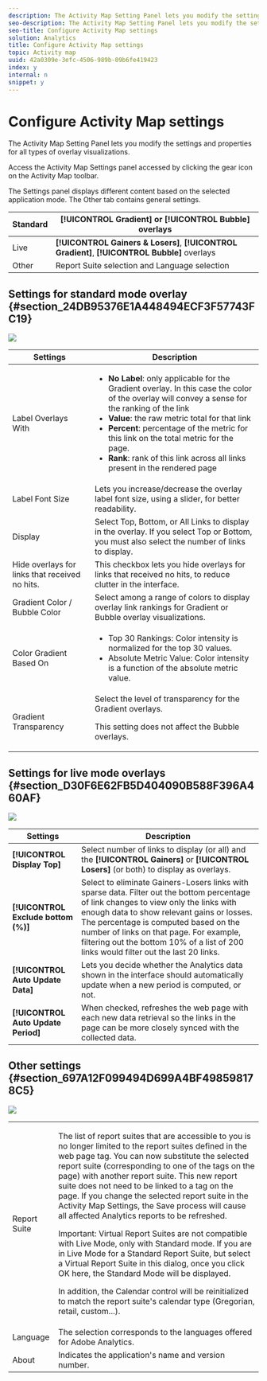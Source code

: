 ```yaml
---
description: The Activity Map Setting Panel lets you modify the settings and properties for all types of overlay visualizations.
seo-description: The Activity Map Setting Panel lets you modify the settings and properties for all types of overlay visualizations.
seo-title: Configure Activity Map settings
solution: Analytics
title: Configure Activity Map settings
topic: Activity map
uuid: 42a0309e-3efc-4506-989b-09b6fe419423
index: y
internal: n
snippet: y
---
```


# Configure Activity Map settings

The Activity Map Setting Panel lets you modify the settings and properties for all types of overlay visualizations.

Access the Activity Map Settings panel accessed by clicking the gear icon on the Activity Map toolbar.

The Settings panel displays different content based on the selected application mode. The Other tab contains general settings. 

|  Standard  | **[!UICONTROL Gradient]** or **[!UICONTROL Bubble]** overlays  |
|---|---|
|  Live  | **[!UICONTROL Gainers & Losers]**, **[!UICONTROL Gradient]**, **[!UICONTROL Bubble]** overlays  |
|  Other  | Report Suite selection and Language selection  |

## Settings for standard mode overlay {#section_24DB95376E1A448494ECF3F57743FC19}

![](assets/settings_standard.png)

<table id="table_0244107DE6D142F2A1DA4882E0ED9826"> 
 <thead> 
  <tr> 
   <th colname="col2" class="entry"> Settings </th> 
   <th colname="col3" class="entry"> Description </th> 
  </tr> 
 </thead>
 <tbody> 
  <tr> 
   <td colname="col2"> <span class="uicontrol"> Label Overlays With</span> </td> 
   <td colname="col3"> 
    <ul id="ul_13AD02789F2D4904A35215A8FA230F3E"> 
     <li id="li_8DB71636D2074C69B0D94D3FB0CAFE28"> <b>No Label</b>: only applicable for the Gradient overlay. In this case the color of the overlay will convey a sense for the ranking of the link </li> 
     <li id="li_39C98D7EA9514C1D8731B9D21C0E73A6"> <b>Value</b>: the raw metric total for that link </li> 
     <li id="li_A5F583E45BCD4F2399398F9DCC7FE382"> <b>Percent</b>: percentage of the metric for this link on the total metric for the page. </li> 
     <li id="li_E4BF7D3B863E4B6C8E737CF29ADA9D67"> <b>Rank</b>: rank of this link across all links present in the rendered page </li> 
    </ul> </td> 
  </tr> 
  <tr> 
   <td colname="col2"> <span class="uicontrol"> Label Font Size</span> </td> 
   <td colname="col3"> Lets you increase/decrease the overlay label font size, using a slider, for better readability. </td> 
  </tr> 
  <tr> 
   <td colname="col2"> <span class="uicontrol"> Display</span> </td> 
   <td colname="col3">Select <span class="uicontrol"> Top</span>, <span class="uicontrol"> Bottom</span>, or <span class="uicontrol"> All Links</span> to display in the overlay. If you select Top or Bottom, you must also select the number of links to display. </td> 
  </tr> 
  <tr> 
   <td colname="col2"> <span class="uicontrol"> Hide overlays for links that received no hits.</span> </td> 
   <td colname="col3"> This checkbox lets you hide overlays for links that received no hits, to reduce clutter in the interface. </td> 
  </tr> 
  <tr> 
   <td colname="col2"> <span class="uicontrol"> Gradient Color / Bubble Color</span> </td> 
   <td colname="col3">Select among a range of colors to display overlay link rankings for <span class="uicontrol"> Gradient</span> or <span class="uicontrol"> Bubble</span> overlay visualizations. </td> 
  </tr> 
  <tr> 
   <td colname="col2"> <span class="uicontrol"> Color Gradient Based On</span> </td> 
   <td colname="col3"> 
    <ul id="ul_1B5C2A44A9EB465D8B8E9AD91AF79D69"> 
     <li id="li_C983CB68B90B492BB0774254292B5961"> <span class="uicontrol"> Top 30 Rankings</span>: Color intensity is normalized for the top 30 values. </li> 
     <li id="li_1E83431C8C734AB0BC82B5A66AED1189"> <span class="uicontrol"> Absolute Metric Value</span>: Color intensity is a function of the absolute metric value. </li> 
    </ul> </td> 
  </tr> 
  <tr> 
   <td colname="col2"> <span class="uicontrol"> Gradient Transparency</span> </td> 
   <td colname="col3">Select the level of transparency for the Gradient overlays. <p>This setting does not affect the Bubble overlays. </p> </td> 
  </tr> 
 </tbody> 
</table>

## Settings for live mode overlays {#section_D30F6E62FB5D404090B588F396A460AF}

![](assets/settings_live.png)

|  Settings  | Description  |
|---|---|
|  **[!UICONTROL Display Top]** |Select number of links to display (or all) and the **[!UICONTROL Gainers]** or **[!UICONTROL Losers]** (or both) to display as overlays.  |
|  **[!UICONTROL Exclude bottom (%)]** | Select to eliminate Gainers-Losers links with sparse data. Filter out the bottom percentage of link changes to view only the links with enough data to show relevant gains or losses. The percentage is computed based on the number of links on that page. For example, filtering out the bottom 10% of a list of 200 links would filter out the last 20 links.  |
|  **[!UICONTROL Auto Update Data]** | Lets you decide whether the Analytics data shown in the interface should automatically update when a new period is computed, or not.  |
|  **[!UICONTROL Auto Update Period]** | When checked, refreshes the web page with each new data retrieval so the links in the page can be more closely synced with the collected data.  |

## Other settings {#section_697A12F099494D699A4BF498598178C5}

![](assets/settings_other.png)

<table id="table_0F560236F8844FA0928CBB9C50D5ABEF"> 
 <tbody> 
  <tr> 
   <td colname="col1"> Report Suite </td> 
   <td colname="col2"> <p>The list of report suites that are accessible to you is no longer limited to the report suites defined in the web page tag. You can now substitute the selected report suite (corresponding to one of the tags on the page) with another report suite. This new report suite does not need to be linked to a tag on the page. If you change the selected report suite in the Activity Map Settings, the <span class="uicontrol"> Save</span> process will cause all affected Analytics reports to be refreshed. </p> <p> <p>Important: Virtual Report Suites are not compatible with Live Mode, only with Standard mode. If you are in Live Mode for a Standard Report Suite, but select a Virtual Report Suite in this dialog, once you click <span class="uicontrol"> OK</span> here, the Standard Mode will be displayed. </p> </p> <p>In addition, the Calendar control will be reinitialized to match the report suite's calendar type (Gregorian, retail, custom...). </p> </td> 
  </tr> 
  <tr> 
   <td colname="col1"> Language </td> 
   <td colname="col2"> The selection corresponds to the languages offered for Adobe Analytics. </td> 
  </tr> 
  <tr> 
   <td colname="col1"> About </td> 
   <td colname="col2"> Indicates the application's name and version number. </td> 
  </tr> 
 </tbody> 
</table>


